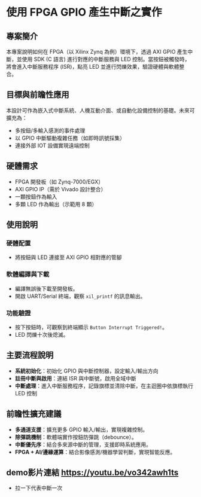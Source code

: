 # 使用 FPGA GPIO 產生中斷之實作

## 專案簡介

本專案說明如何在 FPGA（以 Xilinx Zynq 為例）環境下，透過 AXI GPIO 產生中斷，並使用 SDK (C 語言) 進行對應的中斷服務與 LED 控制。當按鈕被觸發時，將會進入中斷服務程序 (ISR)，點亮 LED 並進行閃爍效果，驗證硬體與軟體整合。

## 目標與前瞻性應用

本設計可作為嵌入式中斷系統、人機互動介面、或自動化設備控制的基礎。未來可擴充為：

* 多按鈕/多輸入感測的事件處理
* 以 GPIO 中斷驅動複雜任務（如即時訊號採集）
* 連接外部 IOT 設備實現遠端控制

## 硬體需求

* FPGA 開發板（如 Zynq-7000/EGX）
* AXI GPIO IP（需於 Vivado 設計整合）
* 一顆按鈕作為輸入
* 多顆 LED 作為輸出（示範用 8 顆）

## 使用說明

### 硬體配置

* 將按鈕與 LED 連接至 AXI GPIO 相對應的管腳

### 軟體編譯與下載

* 編譯無誤後下載至開發板。
* 開啟 UART/Serial 終端，觀察 `xil_printf` 的訊息輸出。

### 功能驗證

* 按下按鈕時，可觀察到終端顯示 `Button Interrupt Triggered!`。
* LED 閃爍十次後熄滅。

## 主要流程說明

* **系統初始化**：初始化 GPIO 與中斷控制器，設定輸入/輸出方向
* **註冊中斷與啟用**：連結 ISR 與中斷號，啟用全域中斷
* **中斷處理**：進入中斷服務程序，記錄旗標並清除中斷，在主迴圈中依旗標執行 LED 控制

## 前瞻性擴充建議

* **多通道支援**：擴充更多 GPIO 輸入/輸出，實現複雜控制。
* **除彈跳機制**：軟體端實作按鈕防彈跳（debounce）。
* **中斷優先序**：結合多來源中斷的管理，支援即時系統應用。
* **FPGA + AI/邊緣運算**：結合影像感測/機器學習判斷，實現智能反應。


## demo影片連結 https://youtu.be/vo342awh1ts
* 拉一下代表中斷一次
